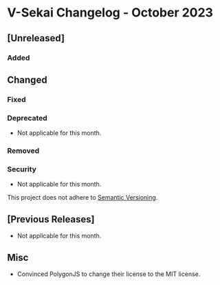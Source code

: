 # V-Sekai Changelog - October 2023

## [Unreleased]

### Added

## Changed

### Fixed

### Deprecated

- Not applicable for this month.

### Removed

### Security

- Not applicable for this month.

This project does not adhere to [Semantic Versioning](https://semver.org/spec/v2.0.0.html).

## [Previous Releases]

- Not applicable for this month.

## Misc

- Convinced PolygonJS to change their license to the MIT license.
